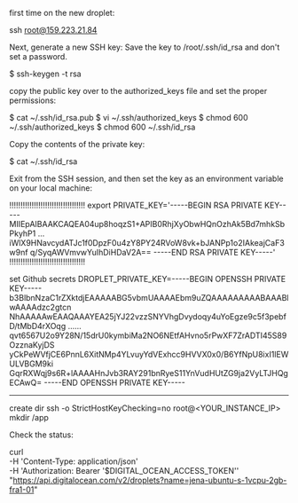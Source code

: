 first time on the new droplet:

ssh root@159.223.21.84

Next, generate a new SSH key:
Save the key to /root/.ssh/id_rsa and don't set a password.

$ ssh-keygen -t rsa

copy the public key over to the authorized_keys file and set the proper permissions:

$ cat ~/.ssh/id_rsa.pub
$ vi ~/.ssh/authorized_keys
$ chmod 600 ~/.ssh/authorized_keys
$ chmod 600 ~/.ssh/id_rsa

Copy the contents of the private key:

$ cat ~/.ssh/id_rsa

Exit from the SSH session, and then set the key as an environment variable on your local machine:


!!!!!!!!!!!!!!!!!!!!!!!!!!!!!!!!!!
export PRIVATE_KEY='-----BEGIN RSA PRIVATE KEY-----
MIIEpAIBAAKCAQEA04up8hoqzS1+APIB0RhjXyObwHQnOzhAk5Bd7mhkSbPkyhP1
...
iWlX9HNavcydATJc1f0DpzF0u4zY8PY24RVoW8vk+bJANPp1o2IAkeajCaF3w9nf
q/SyqAWVmvwYuIhDiHDaV2A==
-----END RSA PRIVATE KEY-----'
!!!!!!!!!!!!!!!!!!!!!!!!!!!!!!!!!!

set Github secrets
DROPLET_PRIVATE_KEY=-----BEGIN OPENSSH PRIVATE KEY-----
b3BlbnNzaC1rZXktdjEAAAAABG5vbmUAAAAEbm9uZQAAAAAAAAABAAABlwAAAAdzc2gtcn
NhAAAAAwEAAQAAAYEA25jYJ22vzzSNYVhgDvydoqy4uYoEgze9c5f3pebfD/tMbD4rXOqg
......
qvt6567U2o9Y28N/15drU0kymbiMa2NO6NEtfAHvno5rPwXF7ZrADTI45S89OzznaKyjDS
yCkPeWVfjCE6PnnL6XitNMp4YLvuyYdVExhcc9HVVX0x0/B6YfNpU8ixI1lEWULVBGM9ki
GqrRXWqj9s6R+lAAAAHnJvb3RAY291bnRyeS11YnVudHUtZG9ja2VyLTJHQgECAwQ=
-----END OPENSSH PRIVATE KEY-----







-----------------------------


create dir
ssh -o StrictHostKeyChecking=no root@<YOUR_INSTANCE_IP> mkdir /app


Check the status:

curl \
    -H 'Content-Type: application/json' \
    -H 'Authorization: Bearer '$DIGITAL_OCEAN_ACCESS_TOKEN'' \
    "https://api.digitalocean.com/v2/droplets?name=jena-ubuntu-s-1vcpu-2gb-fra1-01"
